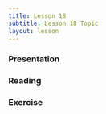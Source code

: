 ```yaml
---
title: Lesson 18
subtitle: Lesson 18 Topic
layout: lesson
---
```


<h3>Presentation</h3>
<h3>Reading</h3>
<h3>Exercise</h3>

